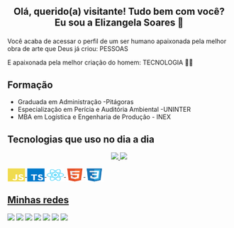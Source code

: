 ## <p align="center"> Olá, querido(a) visitante! Tudo bem com você? Eu sou a Elizangela Soares 👋

Você acaba de acessar o perfil de um ser humano apaixonada pela melhor obra de arte que Deus já criou: PESSOAS 

E  apaixonada pela melhor criação do homem: TECNOLOGIA 👨‍💻

## **Formação**
- Graduada em Administração -Pitágoras
- Especialização em Perícia e Auditória Ambiental -UNINTER
- MBA em Logística e Engenharia de Produção - INEX

</div>
 
 ## Tecnologias que uso no dia a dia
 
 </div>
<div align="center">
  <a href="https://github.com/ElizangelaStudent">
  <img height="140em" src="https://github-readme-stats.vercel.app/api?username=ElizangelaStudent&show_icons=true&theme=tokyonight&include_all_commits=true&count_private=true"/>
  <img height="140em" src="https://github-readme-stats.vercel.app/api/top-langs/?username=ElizangelaStudent&layout=compact&langs_count=7&theme=tokyonight"/>

</div> 
<div style="display: inline_block"><br>
  <img align="center" alt="Eli-Js" height="30" width="40" src="https://raw.githubusercontent.com/devicons/devicon/master/icons/javascript/javascript-plain.svg">
  <img align="center" alt="Eli-Ts" height="30" width="40" src="https://raw.githubusercontent.com/devicons/devicon/master/icons/typescript/typescript-plain.svg">
  <img align="center" alt="Eli-React" height="30" width="40" src="https://raw.githubusercontent.com/devicons/devicon/master/icons/react/react-original.svg">
  <img align="center" alt="Eli-HTML" height="30" width="40" src="https://raw.githubusercontent.com/devicons/devicon/master/icons/html5/html5-original.svg">
  <img align="center" alt="Eli-CSS" height="30" width="40" src="https://raw.githubusercontent.com/devicons/devicon/master/icons/css3/css3-original.svg">

 
 ## Minhas redes
 
<div> 
 <a href="https://github.com/ElizangelaStudent/" target="_blank"><img src="https://img.shields.io/badge/GitHub-100000?style=for-the-badge&logo=github&logoColor=white" target="_blank"></a>
  <a href="https://www.facebook.com/elizangela.soaresdacosta.92" target="_blank"><img src="https://img.shields.io/badge/Facebook-1877F2?style=for-the-badge&logo=facebook&logoColor=white" target="_blank"></a>
  <a href = "elisangela.s.costa"><img src="https://img.shields.io/badge/Telegram-2CA5E0?style=for-the-badge&logo=telegram&logoColor=white" target="_blank"></a>
  <a href="https://www.instagram.com/elizangela.s.costa/" target="_blank"><img src="https://img.shields.io/badge/-Instagram-%23E4405F?style=for-the-badge&logo=instagram&logoColor=white" target="_blank"></a>
  <a href = "mailto:elizangelascosta8@gmail.com"><img src="https://img.shields.io/badge/Gmail-D14836?style=for-the-badge&logo=gmail&logoColor=white" target="_red"></a>
  <a href = "elisangela-76soares@live.com"><img src="https://img.shields.io/badge/Microsoft_Outlook-0078D4?style=for-the-badge&logo=microsoft-outlook&logoColor=white" target="_blank"></a>
  <a href="https://www.linkedin.com/in/elizangela-costa-72013192/" target="_blank"><img src="https://img.shields.io/badge/-LinkedIn-%230077B5?style=for-the-badge&logo=linkedin&logoColor=white" target="_blank"></a> 
  
  

</div>
